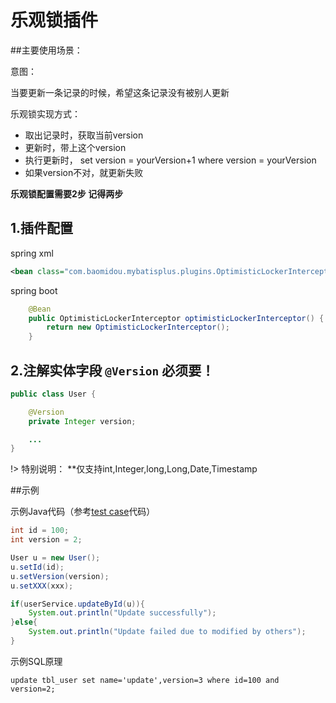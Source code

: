 # 乐观锁插件

##主要使用场景：

意图： 

当要更新一条记录的时候，希望这条记录没有被别人更新

乐观锁实现方式：
* 取出记录时，获取当前version
* 更新时，带上这个version
* 执行更新时， set version = yourVersion+1 where version = yourVersion
* 如果version不对，就更新失败

**乐观锁配置需要2步 记得两步**

## 1.插件配置
spring xml
```xml
<bean class="com.baomidou.mybatisplus.plugins.OptimisticLockerInterceptor"/>
```
spring boot
```java
    @Bean
    public OptimisticLockerInterceptor optimisticLockerInterceptor() {
        return new OptimisticLockerInterceptor();
    }
```

## 2.注解实体字段 `@Version` 必须要！
```java
public class User {

    @Version
    private Integer version;

    ...
}
```

!> 特别说明： **仅支持int,Integer,long,Long,Date,Timestamp


##示例

示例Java代码（参考[test case](https://gitee.com/baomidou/mybatis-plus/blob/2.x/mybatis-plus-core/src/test/java/com/baomidou/mybatisplus/test/h2/H2UserExtendsTest.java)代码）

```java
int id = 100;
int version = 2;

User u = new User();
u.setId(id);
u.setVersion(version);
u.setXXX(xxx);

if(userService.updateById(u)){
    System.out.println("Update successfully");
}else{
    System.out.println("Update failed due to modified by others");
}

```

示例SQL原理

```text
update tbl_user set name='update',version=3 where id=100 and version=2;
```

